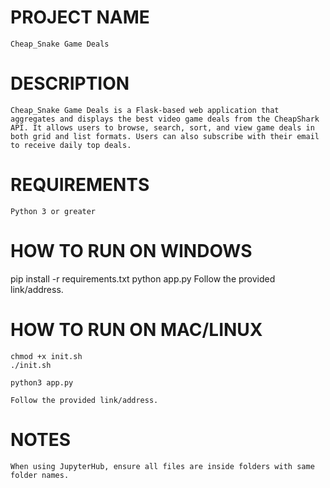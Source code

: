 # PROJECT NAME

    Cheap_Snake Game Deals

# DESCRIPTION

    Cheap_Snake Game Deals is a Flask-based web application that aggregates and displays the best video game deals from the CheapShark API. It allows users to browse, search, sort, and view game deals in both grid and list formats. Users can also subscribe with their email to receive daily top deals.

# REQUIREMENTS
    Python 3 or greater

# HOW TO RUN ON WINDOWS
pip install -r requirements.txt
python app.py
Follow the provided link/address.

# HOW TO RUN ON MAC/LINUX
    chmod +x init.sh
    ./init.sh

    python3 app.py

    Follow the provided link/address. 

# NOTES
    When using JupyterHub, ensure all files are inside folders with same folder names.